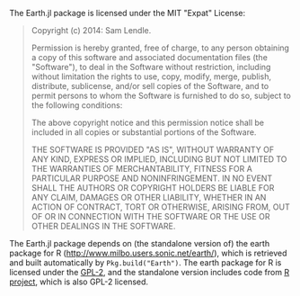 The Earth.jl package is licensed under the MIT "Expat" License:

> Copyright (c) 2014: Sam Lendle.
>
> Permission is hereby granted, free of charge, to any person obtaining
> a copy of this software and associated documentation files (the
> "Software"), to deal in the Software without restriction, including
> without limitation the rights to use, copy, modify, merge, publish,
> distribute, sublicense, and/or sell copies of the Software, and to
> permit persons to whom the Software is furnished to do so, subject to
> the following conditions:
>
> The above copyright notice and this permission notice shall be
> included in all copies or substantial portions of the Software.
>
> THE SOFTWARE IS PROVIDED "AS IS", WITHOUT WARRANTY OF ANY KIND,
> EXPRESS OR IMPLIED, INCLUDING BUT NOT LIMITED TO THE WARRANTIES OF
> MERCHANTABILITY, FITNESS FOR A PARTICULAR PURPOSE AND NONINFRINGEMENT.
> IN NO EVENT SHALL THE AUTHORS OR COPYRIGHT HOLDERS BE LIABLE FOR ANY
> CLAIM, DAMAGES OR OTHER LIABILITY, WHETHER IN AN ACTION OF CONTRACT,
> TORT OR OTHERWISE, ARISING FROM, OUT OF OR IN CONNECTION WITH THE
> SOFTWARE OR THE USE OR OTHER DEALINGS IN THE SOFTWARE.

The Earth.jl package depends on (the standalone version of) the earth package for R (http://www.milbo.users.sonic.net/earth/), which is retrieved and built automatically by `Pkg.build("Earth")`.
The earth package for R is licensed under the [GPL-2](http://www.r-project.org/Licenses/GPL-2), and the standalone version includes code from [R project](http://r-project.org), which is also GPL-2 licensed.